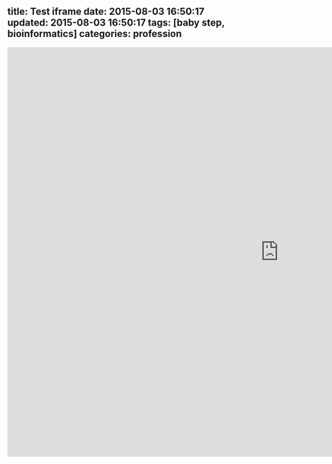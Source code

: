 title: Test iframe
date: 2015-08-03 16:50:17
updated: 2015-08-03 16:50:17
tags: [baby step, bioinformatics]
categories: profession
---

<iframe src="http://cat.big.ac.cn/"style="border-color: rgb(221,221,221);border-width: 1px;border-style: solid;"  width="1220" height="920" frameborder="0" scrolling="yes"></iframe>
